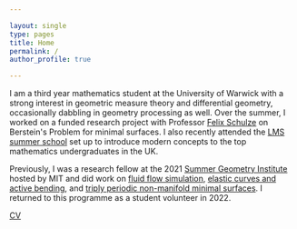 ```yaml
---

layout: single
type: pages
title: Home
permalink: /
author_profile: true

---
```


I am a third year mathematics student at the University of Warwick with a strong interest in geometric measure theory and differential 
geometry, occasionally dabbling in geometry processing as well. Over the summer, I worked on a funded research project with Professor 
[Felix Schulze](https://www.felixschulze.eu/) on Berstein's Problem for minimal surfaces. I also recently attended the [LMS
summer school](http://www.lms.macs.hw.ac.uk/) set up to introduce modern concepts to the top mathematics undergraduates in the UK.

Previously, I was a research fellow at the 2021 [Summer Geometry Institute](https://sgi.mit.edu/) hosted by MIT and did work on 
[fluid flow simulation](http://summergeometry.org/sgi2021/incompressible-flows-on-meshes/), 
[elastic curves and active bending](http://summergeometry.org/sgi2021/elastic-curves-and-active-bending/), 
and [triply periodic non-manifold minimal surfaces](http://summergeometry.org/sgi2021/minimal-surfaces-but-with-saddle-points/). 
I returned to this programme as a student volunteer in 2022.

[CV](/assets/images/cv.pdf)
